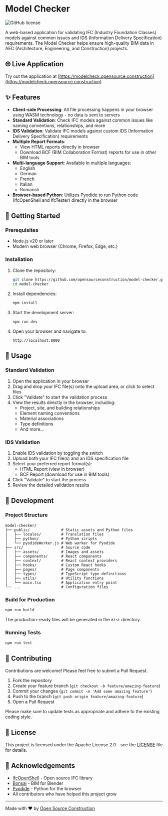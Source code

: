 # Model Checker

![GitHub license](https://img.shields.io/badge/license-Apache%202.0-blue.svg)

A web-based application for validating IFC (Industry Foundation Classes) models against common issues and IDS (Information Delivery Specification) requirements. The Model Checker helps ensure high-quality BIM data in AEC (Architecture, Engineering, and Construction) projects.

## 🌐 Live Application

Try out the application at [https://modelcheck.opensource.construction](https://modelcheck.opensource.construction)

## ✨ Features

- **Client-side Processing**: All file processing happens in your browser using WASM technology - no data is sent to servers
- **Standard Validation**: Check IFC models against common issues like naming conventions, relationships, and more
- **IDS Validation**: Validate IFC models against custom IDS (Information Delivery Specification) requirements
- **Multiple Report Formats**:
  - View HTML reports directly in browser
  - Download BCF (BIM Collaboration Format) reports for use in other BIM tools
- **Multi-language Support**: Available in multiple languages:
  - English
  - German
  - French
  - Italian
  - Romansh
- **Browser-based Python**: Utilizes Pyodide to run Python code (IfcOpenShell and IfcTester) directly in the browser

## 🚀 Getting Started

### Prerequisites

- Node.js v20 or later
- Modern web browser (Chrome, Firefox, Edge, etc.)

### Installation

1. Clone the repository:

   ```bash
   git clone https://github.com/opensourceconstruction/model-checker.git
   cd model-checker
   ```

2. Install dependencies:

   ```bash
   npm install
   ```

3. Start the development server:

   ```bash
   npm run dev
   ```

4. Open your browser and navigate to:
   ```
   http://localhost:8000
   ```

## 📖 Usage

### Standard Validation

1. Open the application in your browser
2. Drag and drop your IFC file(s) onto the upload area, or click to select files
3. Click "Validate" to start the validation process
4. View the results directly in the browser, including:
   - Project, site, and building relationships
   - Element naming conventions
   - Material associations
   - Type definitions
   - And more...

### IDS Validation

1. Enable IDS validation by toggling the switch
2. Upload both your IFC file(s) and an IDS specification file
3. Select your preferred report format(s):
   - HTML Report (view in browser)
   - BCF Report (download for use in BIM tools)
4. Click "Validate" to start the process
5. Review the detailed validation results

## 🔧 Development

### Project Structure

```
model-checker/
├── public/              # Static assets and Python files
│   ├── locales/         # Translation files
│   ├── python/          # Python scripts
│   └── pyodideWorker.js # Web worker for Pyodide
├── src/                 # Source code
│   ├── assets/          # Images and assets
│   ├── components/      # React components
│   ├── context/         # React context providers
│   ├── hooks/           # Custom React hooks
│   ├── pages/           # Page components
│   ├── types/           # TypeScript type definitions
│   ├── utils/           # Utility functions
│   └── main.tsx         # Application entry point
└── ...                  # Configuration files
```

### Build for Production

```bash
npm run build
```

The production-ready files will be generated in the `dist` directory.

### Running Tests

```bash
npm run test
```

## 🤝 Contributing

Contributions are welcome! Please feel free to submit a Pull Request.

1. Fork the repository
2. Create your feature branch (`git checkout -b feature/amazing-feature`)
3. Commit your changes (`git commit -m 'Add some amazing feature'`)
4. Push to the branch (`git push origin feature/amazing-feature`)
5. Open a Pull Request

Please make sure to update tests as appropriate and adhere to the existing coding style.

## 📝 License

This project is licensed under the Apache License 2.0 - see the [LICENSE](LICENSE) file for details.

## 🙏 Acknowledgements

- [IfcOpenShell](https://ifcopenshell.org/) - Open source IFC library
- [Bonsai](https://bonsaibim.org/) - BIM for Blender
- [Pyodide](https://pyodide.org/) - Python for the browser
- All contributors who have helped this project grow

---

Made with ❤️ by [Open Source Construction](https://opensource.construction)
